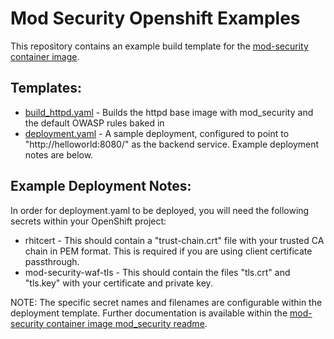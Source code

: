 Mod Security Openshift Examples
==

This repository contains an example build template for the [mod-security container image](https://gitlab.corp.redhat.com/it-eai/httpd-container).


Templates:
-- 

 - [build_httpd.yaml](https://gitlab.corp.redhat.com/it-eai/mod-security-examples/blob/master/build_httpd.yaml) - Builds the httpd base image with mod_security and the default OWASP rules baked in
 - [deployment.yaml](https://gitlab.corp.redhat.com/it-eai/mod-security-examples/blob/master/deployment.yaml) - A sample deployment, configured to point to "http://helloworld:8080/" as the backend service. Example deployment notes are below.
  
Example Deployment Notes:
-- 

In order for deployment.yaml to be deployed, you will need the following secrets within your OpenShift project:

 - rhitcert - This should contain a "trust-chain.crt" file with your trusted CA chain in PEM format. This is required if you are using client certificate passthrough.
 - mod-security-waf-tls - This should contain the files "tls.crt" and "tls.key" with your certificate and private key.
 
 NOTE: The specific secret names and filenames are configurable within the deployment template. Further documentation is available within the [mod-security container image mod_security readme](https://gitlab.corp.redhat.com/it-eai/httpd-container/blob/mod_security/README_mod_security.md).
